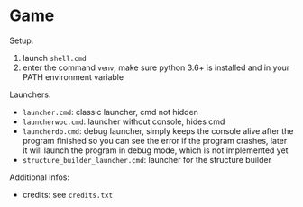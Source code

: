# Game

Setup:
 1. launch `shell.cmd`
 2. enter the command `venv`, make sure python 3.6+ is installed and in your PATH environment variable
 
Launchers:
 - `launcher.cmd`: classic launcher, cmd not hidden
 - `launcherwoc.cmd`: launcher without console, hides cmd
 - `launcherdb.cmd`: debug launcher, simply keeps the console alive after the program finished so you can see the error
 if the program crashes, later it will launch the program in debug mode, which is not implemented yet
 - `structure_builder_launcher.cmd`: launcher for the structure builder
 
Additional infos:
  - credits: see `credits.txt`
 